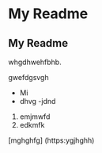 # My Readme
## My Readme
whgdhwehfbhb.

gwefdgsvgh
- Mi
- dhvg
  -jdnd

1. emjmwfd
2. edkmfk
  
[mghghfg] (https:ygjhghh)
